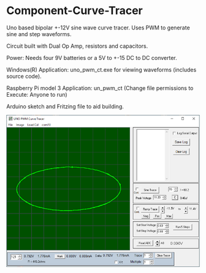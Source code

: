 # Component-Curve-Tracer

Uno based bipolar +-12V sine wave curve tracer. Uses PWM to generate sine and step waveforms.

Circuit built with Dual Op Amp, resistors and capacitors. 

Power: Needs four 9V batteries or a 5V to +-15 DC to DC converter. 

Windows(R) Application: uno_pwm_ct.exe for viewing waveforms (includes source code).

Raspberry Pi model 3 Application: un_pwm_ct (Change file permissions to Execute: Anyone to run)

Arduino sketch and Fritzing file to aid building.

![](./capacitor.png)
